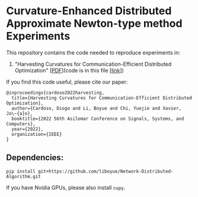# Curvature-Enhanced Distributed Approximate Newton-type method Experiments

This repository contains the code needed to reproduce experiments in:

1. "Harvesting Curvatures for Communication-Efficient Distributed Optimization" [[PDF](https://users.ece.cmu.edu/~yuejiec/papers/CEDANE_asilomar2022.pdf)](code is in this file [[link](https://github.com/diogo-mcardoso/cedane)])


If you find this code useful, please cite our paper:

```
@inproceedings{cardoso2022harvesting,
  title={Harvesting Curvatures for Communication-Efficient Distributed Optimization},
  author={Cardoso, Diogo and Li, Boyue and Chi, Yuejie and Xavier, Jo\~{a}o},
  booktitle={2022 56th Asilomar Conference on Signals, Systems, and Computers},
  year={2022},
  organization={IEEE}
}
```

## Dependencies:


`pip install git+https://github.com/liboyue/Network-Distributed-Algorithm.git`



If you have Nvidia GPUs, please also install `cupy`.
